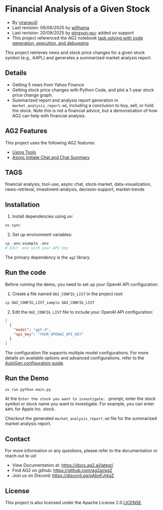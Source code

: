 # Financial Analysis of a Given Stock

- By [yiranwu0](https://github.com/yiranwu0)
- Last revision: 06/06/2025 by [willhama](https://github.com/willhama)
- Last revision: 20/09/2025 by [qingyun-wu](https://github.com/qingyun-wu): added uv support
- This project referenced the AG2 notebook [task solving with code generation, execution, and debugging](https://docs.ag2.ai/notebooks/agentchat_auto_feedback_from_code_execution#a-comparative-analysis-of-meta-and-tesla-stocks-in-early-2024)

This project retrieves news and stock price changes for a given stock symbol (e.g., AAPL) and generates a summarized market analysis report.

## Details

- Getting 5 news from Yahoo Finance
- Getting stock price changes with Python Code, and plot a 1-year stock price change graph.
- Summarized report and analysis report generation in `market_analysis_report.md`, including a conclusion to buy, sell, or hold the stock. Note this is not a financial advice, but a demonstration of how AG2 can help with financial analysis.

## AG2 Features

This project uses the following AG2 features:

- [Using Tools](https://docs.ag2.ai/docs/user-guide/basic-concepts/tools)
- [Async Initiate Chat and Chat Summary](https://docs.ag2.ai/docs/api-reference/autogen/ConversableAgent#a-initiate-chat)

## TAGS

financial analysis, tool-use, async chat, stock-market, data-visualization, news-retrieval, investment-analysis, decision-support, market-trends

## Installation

1. Install dependencies using uv:

```bash
uv sync
```

2. Set up environment variables:

```bash
cp .env.example .env
# Edit .env with your API key
```

The primary dependency is the `ag2` library.

## Run the code

Before running the demo, you need to set up your OpenAI API configuration:

1. Create a file named `OAI_CONFIG_LIST` in the project root:

```bash
cp OAI_CONFIG_LIST_sample OAI_CONFIG_LIST
```

2. Edit the `OAI_CONFIG_LIST` file to include your OpenAI API configuration:

```json
[
  {
    "model": "gpt-4",
    "api_key": "YOUR_OPENAI_API_KEY"
  }
]
```

The configuration file supports multiple model configurations. For more details on available options and advanced configurations, refer to the [AutoGen configuration guide](https://docs.ag2.ai/getting-started#configuration).

## Run the Demo

```bash
uv run python main.py
```

At the `Enter the stock you want to investigate: ` prompt, enter the stock symbol or stock name you want to investigate. For example, you can enter `AAPL` for Apple Inc. stock.

Checkout the generated `market_analysis_report.md` file for the summarized market analysis report.

## Contact

For more information or any questions, please refer to the documentation or reach out to us!

- View Documentation at: https://docs.ag2.ai/latest/
- Find AG2 on github: https://github.com/ag2ai/ag2
- Join us on Discord: https://discord.gg/pAbnFJrkgZ

## License

This project is also licensed under the Apache License 2.0 [LICENSE](../LICENSE).
